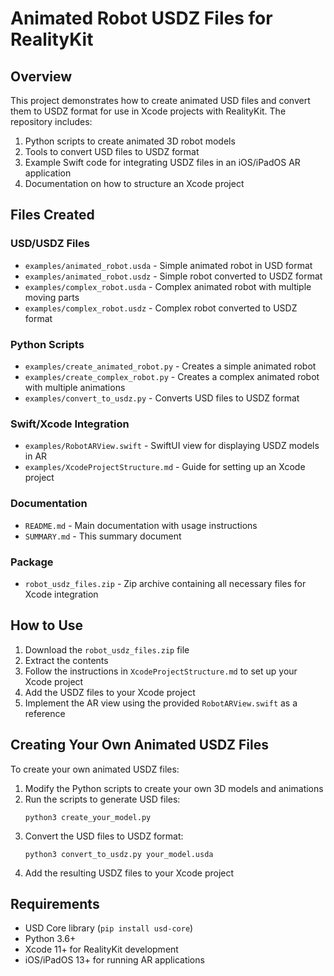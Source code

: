 # Animated Robot USDZ Files for RealityKit

## Overview

This project demonstrates how to create animated USD files and convert them to USDZ format for use in Xcode projects with RealityKit. The repository includes:

1. Python scripts to create animated 3D robot models
2. Tools to convert USD files to USDZ format
3. Example Swift code for integrating USDZ files in an iOS/iPadOS AR application
4. Documentation on how to structure an Xcode project

## Files Created

### USD/USDZ Files
- `examples/animated_robot.usda` - Simple animated robot in USD format
- `examples/animated_robot.usdz` - Simple robot converted to USDZ format
- `examples/complex_robot.usda` - Complex animated robot with multiple moving parts
- `examples/complex_robot.usdz` - Complex robot converted to USDZ format

### Python Scripts
- `examples/create_animated_robot.py` - Creates a simple animated robot
- `examples/create_complex_robot.py` - Creates a complex animated robot with multiple animations
- `examples/convert_to_usdz.py` - Converts USD files to USDZ format

### Swift/Xcode Integration
- `examples/RobotARView.swift` - SwiftUI view for displaying USDZ models in AR
- `examples/XcodeProjectStructure.md` - Guide for setting up an Xcode project

### Documentation
- `README.md` - Main documentation with usage instructions
- `SUMMARY.md` - This summary document

### Package
- `robot_usdz_files.zip` - Zip archive containing all necessary files for Xcode integration

## How to Use

1. Download the `robot_usdz_files.zip` file
2. Extract the contents
3. Follow the instructions in `XcodeProjectStructure.md` to set up your Xcode project
4. Add the USDZ files to your Xcode project
5. Implement the AR view using the provided `RobotARView.swift` as a reference

## Creating Your Own Animated USDZ Files

To create your own animated USDZ files:

1. Modify the Python scripts to create your own 3D models and animations
2. Run the scripts to generate USD files:
   ```
   python3 create_your_model.py
   ```
3. Convert the USD files to USDZ format:
   ```
   python3 convert_to_usdz.py your_model.usda
   ```
4. Add the resulting USDZ files to your Xcode project

## Requirements

- USD Core library (`pip install usd-core`)
- Python 3.6+
- Xcode 11+ for RealityKit development
- iOS/iPadOS 13+ for running AR applications